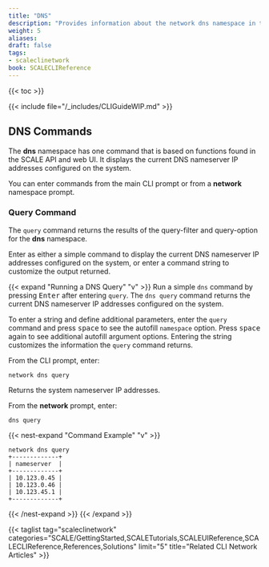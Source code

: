 ```yaml
---
title: "DNS"
description: "Provides information about the network dns namespace in the TrueNAS CLI. Includes command syntax and common commands."
weight: 5
aliases:
draft: false
tags:
- scaleclinetwork
book: SCALECLIReference
---
```


{{< toc >}}

{{< include file="/_includes/CLIGuideWIP.md" >}}

## DNS Commands

The **dns** namespace has one command that is based on functions found in the SCALE API and web UI.
It displays the current DNS nameserver IP addresses configured on the system.

You can enter commands from the main CLI prompt or from a **network** namespace prompt.

### Query Command

The `query` command returns the results of the query-filter and query-option for the **dns** namespace.

Enter as either a simple command to display the current DNS nameserver IP addresses configured on the system, or enter a command string to customize the output returned.

{{< expand "Running a DNS Query" "v" >}}
Run a simple `dns` command by pressing <kbd>Enter</kbd> after entering `query`.
The `dns query` command returns the current DNS nameserver IP addresses configured on the system.

To enter a string and define additional parameters, enter the `query` command and press <kbd>space</kbd> to see the autofill `namespace` option.
Press <kbd>space</kbd> again to see additional autofill argument options.
Entering the string customizes the information the `query` command returns.

From the CLI prompt, enter:

`network dns query`

Returns the system nameserver IP addresses.

From the **network** prompt, enter:

`dns query`

{{< nest-expand "Command Example" "v" >}}
```
network dns query
+-------------+
| nameserver  |
+-------------+
| 10.123.0.45 |
| 10.123.0.46 |
| 10.123.45.1 |
+-------------+
```
{{< /nest-expand >}}
{{< /expand >}}

{{< taglist tag="scaleclinetwork" categories="SCALE/GettingStarted,SCALETutorials,SCALEUIReference,SCALECLIReference,References,Solutions" limit="5" title="Related CLI Network Articles" >}}
